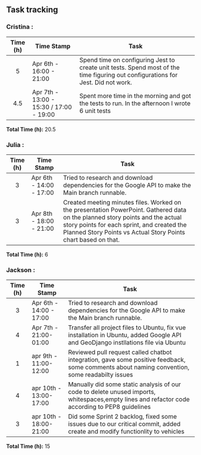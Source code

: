 ## Task tracking

### Cristina :

| Time (h) | Time Stamp               | Task                                                                                                      |
| :------: | ------------------------ | --------------------------------------------------------------------------------------------------------- |
|   5    | Apr 6th - 16:00 - 21:00| Spend time on configuring Jest to create unit tests. Spend most of the time figuring out configurations for Jest. Did not work.|
|   4.5  | Apr 7th - 13:00 - 15:30 / 17:00 - 19:00 | Spent more time in the morning and got the tests to run. In the afternoon I wrote 6 unit tests|


**Total Time (h):** 20.5

### Julia :

| Time (h) | Time Stamp               | Task                                                                                                      |
| :------: | ------------------------ | --------------------------------------------------------------------------------------------------------- |
|   3    | Apr 6th - 14:00 - 17:00| Tried to research and download dependencies for the Google API to make the Main branch runnable.|
|   3  | Apr 8th - 18:00 - 21:00| Created meeting minutes files. Worked on the presentation PowerPoint. Gathered data on the planned story points and the actual story points for each sprint, and created the Planned Story Points vs Actual Story Points chart based on that.|


**Total Time (h):** 6

### Jackson :

| Time (h) | Time Stamp               | Task                                                                                                      |
| :------: | ------------------------ | --------------------------------------------------------------------------------------------------------- |
|   3    | Apr 6th - 14:00 - 17:00| Tried to research and download dependencies for the Google API to make the Main branch runnable.|
|4      | Apr 7th - 21:00-01:00|   Transfer all project files to Ubuntu, fix vue installation in Ubuntu, added Google API and GeoDjango instllations file via Ubuntu|
|1     | apr 9th - 11:00-12:00|   Reviewed pull request called chatbot integration, gave some positive feedback, some comments about naming convention, some readabilty issues|
|4      | apr 10th - 13:00-17:00|   Manually did some static analysis of our code to delete unused imports, whitespaces,empty lines and refactor code according to PEP8 guidelines|
|3     | apr 10th - 18:00-21:00|   Did some Sprint 2 backlog, fixed some issues due to our critical commit, added create and modify functionlity to vehicles|


**Total Time (h):** 15
